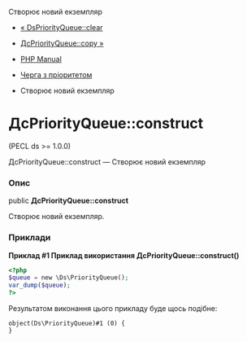 Створює новий екземпляр

-   [« DsPriorityQueue::clear](ds-priorityqueue.clear.html)
    
-   [ДсPriorityQueue::copy »](ds-priorityqueue.copy.html)
    
-   [PHP Manual](index.md)
    
-   [Черга з пріоритетом](class.ds-priorityqueue.html)
    
-   Створює новий екземпляр
    

# ДсPriorityQueue::construct

(PECL ds >= 1.0.0)

ДсPriorityQueue::construct — Створює новий екземпляр

### Опис

public **ДсPriorityQueue::construct**

Створює новий екземпляр.

### Приклади

**Приклад #1 Приклад використання **ДсPriorityQueue::construct()****

```php
<?php
$queue = new \Ds\PriorityQueue();
var_dump($queue);
?>
```

Результатом виконання цього прикладу буде щось подібне:

```
object(Ds\PriorityQueue)#1 (0) {
}
```